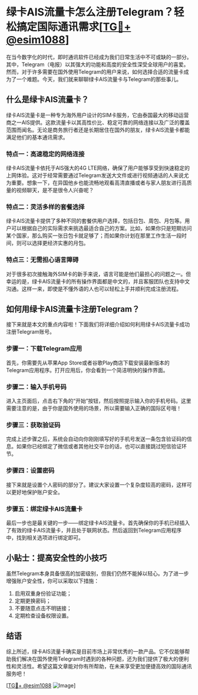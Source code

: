 # 绿卡AIS流量卡怎么注册Telegram？轻松搞定国际通讯需求[[TG💪+ @esim1088](https://t.me/s/esim1088)]

在当今数字化的时代，即时通讯软件已经成为我们日常生活中不可或缺的一部分。其中，Telegram（电报）以其强大的功能和高度的安全性深受全球用户的喜爱。然而，对于许多需要在国外使用Telegram的用户来说，如何选择合适的流量卡成为了一个难题。今天，我们就来聊聊绿卡AIS流量卡与Telegram的那些事儿。

## 什么是绿卡AIS流量卡？

绿卡AIS流量卡是一种专为海外用户设计的SIM卡服务，它由泰国最大的移动运营商之一AIS提供。这款流量卡以其高性价比、稳定可靠的网络连接以及广泛的覆盖范围而闻名。无论是商务旅行者还是长期居住在国外的朋友，绿卡AIS流量卡都能满足他们的基本通讯需求。

### 特点一：高速稳定的网络连接

绿卡AIS流量卡依托于AIS强大的4G LTE网络，确保了用户能够享受到快速稳定的上网体验。这对于经常需要通过Telegram发送大文件或进行视频通话的人来说尤为重要。想象一下，在异国他乡也能流畅地观看高清直播或者与家人朋友进行高质量的视频聊天，是不是很令人兴奋呢？

### 特点二：灵活多样的套餐选择

绿卡AIS流量卡提供了多种不同的套餐供用户选择，包括日包、周包、月包等。用户可以根据自己的实际需求来挑选最适合自己的方案。比如，如果你只是短期访问某个国家，那么购买一张日包卡就足够了；而如果你计划在那里工作生活一段时间，则可以选择更经济实惠的月包。

### 特点三：无需担心语言障碍

对于很多初次接触海外SIM卡的新手来说，语言可能是他们最担心的问题之一。但幸运的是，绿卡AIS流量卡的所有操作界面都是中文的，并且客服团队也支持中文沟通。这样一来，即使是不懂外语的人也可以轻松上手并顺利完成注册流程。

## 如何用绿卡AIS流量卡注册Telegram？

接下来就是本文的重点内容啦！下面我们将详细介绍如何利用绿卡AIS流量卡成功注册Telegram账号。

### 步骤一：下载Telegram应用

首先，你需要先从苹果App Store或者谷歌Play商店下载安装最新版本的Telegram应用程序。打开应用后，你会看到一个简洁明快的操作界面。

### 步骤二：输入手机号码

进入主页面后，点击右下角的“开始”按钮，然后按照提示输入你的手机号码。这里需要注意的是，由于你是国外使用的场景，所以需要输入正确的国际区号哦！

### 步骤三：获取验证码

完成上述步骤之后，系统会自动向你刚刚填写好的手机号发送一条包含验证码的信息。如果你已经绑定了微信或者其他社交平台的话，也可以直接跳过短信验证环节。

### 步骤四：设置密码

接下来就是设置个人密码的部分了。建议大家设置一个复杂度较高的密码，这样可以更好地保护账户安全。

### 步骤五：绑定绿卡AIS流量卡

最后一步也是最关键的一步——绑定绿卡AIS流量卡。首先确保你的手机已经插入了有效的绿卡AIS流量卡，并且处于联网状态。然后返回到Telegram应用程序中，找到相关选项进行绑定即可。

## 小贴士：提高安全性的小技巧

虽然Telegram本身具备很高的加密级别，但我们仍然不能掉以轻心。为了进一步增强账户安全性，你可以采取以下措施：

1. 启用双重身份验证功能；
2. 定期更换密码；
3. 不要随意点击不明链接；
4. 定期检查设备权限设置。

## 结语

综上所述，绿卡AIS流量卡确实是目前市场上非常优秀的一款产品。它不仅能够帮助我们解决在国外使用Telegram时遇到的各种问题，还为我们提供了极大的便利性和灵活性。希望这篇文章能对你有所帮助，在未来享受更加便捷高效的国际通讯服务吧！

[[TG💪+ @esim1088](https://t.me/s/esim1088) ![Image](https://i.postimg.cc/4NQfJmqS/Snipaste-2025-05-13-00-14-12.png)]